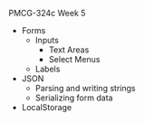 PMCG-324c Week 5

- Forms
    - Inputs
        - Text Areas
        - Select Menus
    - Labels
- JSON
    - Parsing and writing strings
    - Serializing form data
- LocalStorage